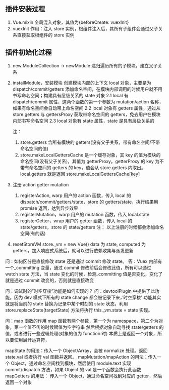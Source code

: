 <!-- @format -->

## 插件安装过程

1. Vue.mixin 全局混入对象，其值为{beforeCreate: vuexInit}
2. vuexInit 作用：注入 store 实例，根组件注入后，其所有子组件会通过父子关系直接获取根组件的 store 实例

## 插件初始化过程

1. new ModuleCollection -> newModule 递归遍历所有的子模块，建立父子关系

2. installModule，安装模块
   创建模块内部的上下文 local 对象，主要是为 dispatch/commit/getters 添加命名空间，在模块内部调用的时候用户就不用书写命名空间；构建具有层级关系的 state 对象
   2.1 local 有 dispatch/commit 属性，这两个函数的第一个参数为 mutation/action 名称，如果有命名空间会自动带上命名空间
   2.2 local 对象有 getters 属性，通过从 store.getters 与 gettersProxy 获取带命名空间的 getters，免去用户在模块内部书写命名空间
   2.3 local 对象有 state 属性，state 是具有层级关系的

   注：

   1. store.getters 含所有模块的 getters(没有父子关系，带有命名空间/不带命名空间的值)
   2. store.makeLocalGettersCache 是一个缓存对象，其 key 的值为模块的命名空间(没有父子关系)，其值为 getterProxy。getterProxy 的 key 为不带有命名空间的 getters 的 key，值会从 store.getters 内取出。
      local.getters 就是返回 store.makeLocalGettersCache[key]

3. 注册 action getter mutation

   1. registerAction, warp 用户的 action 函数，传入 local 的 dispatch/commit/getters/state，store 的 getters/state，执行结果用 promise 返回，达到异步效果
   2. registerMutation，warp 用户的 mutation 函数，传入 local.state
   3. registerGetter，wrap 用户的 getter 函数，传入 local 的 state/getters，store 的 state/getters
      注： 以上注册的时候都会添加命名空间(有的话)

4. resetStoreVM
   store.\_vm = new Vue()
   data 为 state, computed 为 getters，加入响应式系统后，就可以进行依赖收集与派发更新

问：如何区分是直接修改 state 还是通过 commit 修改 state。
答：Vuex 内部有一个\_committing 变量，通过 commit 修改前后会修改此值，所有可以通过 watch state 方法，当 state 变化的时候，检测\_committing 值是否变化，变化了就是通过 commit 改变的，否则就是直接改变

问：调试时的”时空穿梭”功能是如何实现的？
问：devtoolPlugin 中提供了此功能。因为 dev 模式下所有的 state change 都会被记录下来，’时空穿梭’ 功能其实就是将当前的 state 替换为记录中某个时刻的 state 状态，利用 store.replaceState(targetState) 方法将执行 this.\_vm.state = state 实现。

问：map 函数的作用
map 函数有两个参数，第一个为 namespace，第二个为对象，第一个值不传的时候赋值为空字符串
然后根据对象自动寻找 state/getters 的值，或者进行一些逻辑处理(对象的值为 function 时)
本质上是返回一个对象，所以要使用展开运算符，

mapState 的用法：传入一个 Object/Array，会被 normalize 处理。返回 state.val 或者执行 val 函数并返回。
mapMutation/mapAction 的用法：传入一个 Object，通过命名空间找到模块，然后使用 module.text 实现 commit/dispatch 方法，如果 Object 的 val 是一个函数会执行此函数
mapGetters 的用法： 传入一个 Object，通过命名空间找到对应的 getter，然后返回一个对象
